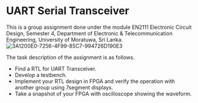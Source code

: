 # UART Serial Transceiver
This is a group assignment done under the module EN2111 Electronic Circuit Design, Semester 4, Department of Electronic &amp; Telecommunication Engineering, University of Moratuwa, Sri Lanka.
![3A1200E0-7256-4F99-85C7-994726D190E3](https://github.com/CroosJJSE/UART-Implementation-Using-FPGA/assets/141708783/f8ca083d-15d3-4536-baab-cc8310135e92)


The task description of the assignment is as follows.

- Find a RTL for UART Transceiver.
- Develop a testbench.
- Implement your RTL design in FPGA and verify the operation with another group using 7segment displays.
- Take a snapshot of your FPGA with oscilloscope showing the waveform.
